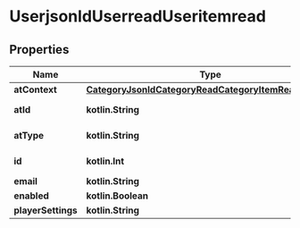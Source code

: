 
# UserjsonldUserreadUseritemread

## Properties
| Name | Type | Description | Notes |
| ------------ | ------------- | ------------- | ------------- |
| **atContext** | [**CategoryJsonldCategoryReadCategoryItemReadContext**](CategoryJsonldCategoryReadCategoryItemReadContext.md) |  |  [optional] |
| **atId** | **kotlin.String** |  |  [optional] [readonly] |
| **atType** | **kotlin.String** |  |  [optional] [readonly] |
| **id** | **kotlin.Int** |  |  [optional] [readonly] |
| **email** | **kotlin.String** |  |  [optional] |
| **enabled** | **kotlin.Boolean** |  |  [optional] |
| **playerSettings** | **kotlin.String** |  |  [optional] |



